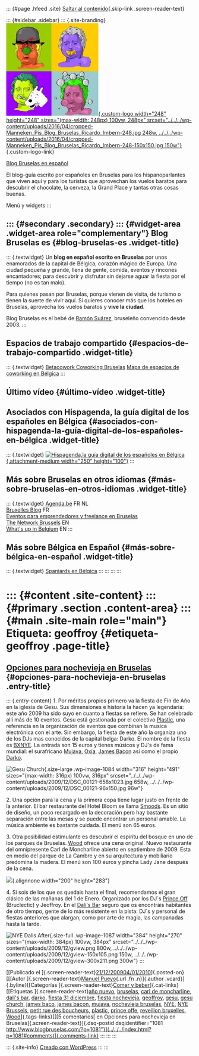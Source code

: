 ::: {#page .hfeed .site}
[Saltar al contenido](index.html#content){.skip-link
.screen-reader-text}

::: {#sidebar .sidebar}
::: {.site-branding}
[![](../../../wp-content/uploads/2016/04/cropped-Manneken_Pis_Blog_Bruselas_Ricardo_Imbern-248.jpg){.custom-logo
width="248" height="248" sizes="(max-width: 248px) 100vw, 248px"
srcset="../../../wp-content/uploads/2016/04/cropped-Manneken_Pis_Blog_Bruselas_Ricardo_Imbern-248.jpg 248w, ../../../wp-content/uploads/2016/04/cropped-Manneken_Pis_Blog_Bruselas_Ricardo_Imbern-248-150x150.jpg 150w"}](../../../index.html){.custom-logo-link}

[Blog Bruselas en español](../../../index.html)

El blog-guía escrito por españoles en Bruselas para los hispanoparlantes
que viven aquí y para los turistas que aprovechan los vuelos baratos
para descubrir el chocolate, la cerveza, la Grand Place y tantas otras
cosas buenas.

Menú y widgets
:::

::: {#secondary .secondary}
::: {#widget-area .widget-area role="complementary"}
Blog Bruselas es {#blog-bruselas-es .widget-title}
----------------

::: {.textwidget}
Un **blog en español escrito en Bruselas** por unos enamorados de la
capital de Bélgica, corazón mágico de Europa. Una ciudad pequeña y
grande, llena de gente, comida, eventos y rincones encantadores; para
descubrir y disfrutar sin dejarse aguar la fiesta por el tiempo (no es
tan malo).

Para quienes pasan por Bruselas, porque vienen de visita, de turismo o
tienen la suerte de vivir aquí. Sí quieres conocer más que los hoteles
en Bruselas, aprovecha los vuelos baratos y **vive la ciudad**.

Blog Bruselas es el bebé de [Ramón Suárez](http://www.ramonsuarez.com),
bruseleño convencido desde 2003.
:::

Espacios de trabajo compartido {#espacios-de-trabajo-compartido .widget-title}
------------------------------

::: {.textwidget}
[Betacowork Coworking Bruselas](http://www.betacowork.com) [Mapa de
espacios de coworking en Bélgica](http://coworkingbelgium.com)
:::

Último vídeo {#último-vídeo .widget-title}
------------

Asociados con Hispagenda, la guía digital de los españoles en Bélgica {#asociados-con-hispagenda-la-guía-digital-de-los-españoles-en-bélgica .widget-title}
---------------------------------------------------------------------

::: {.textwidget}
[![Hispagenda,la guía digital de los españoles en
Bélgica](../../../wp-content/uploads/2010/04/Hispagenda-250px.gif "Hispagenda, la guía digital de los españoles en Bélgica"){.attachment-medium
width="250" height="100"}](http://www.hispagenda.com)
:::

Más sobre Bruselas en otros idiomas {#más-sobre-bruselas-en-otros-idiomas .widget-title}
-----------------------------------

::: {.textwidget}
[Agenda.be](http://www.agenda.be) FR NL\
[Bruxelles Blog](http://www.bxlblog.be/) FR\
[Eventos para emprendedores y freelance en
Bruselas](http://www.betacowork.com/events/)\
[The Network
Brussels](http://groups.yahoo.com/group/TheNetworkBrussels/) EN\
[What\'s up in Belgium](http://www.whatsupin.be/) EN
:::

Más sobre Bélgica en Español {#más-sobre-bélgica-en-español .widget-title}
----------------------------

::: {.textwidget}
[Spaniards en Bélgica](http://www.spaniards.es/paises/belgica)
:::
:::
:::
:::

::: {#content .site-content}
::: {#primary .section .content-area}
::: {#main .site-main role="main"}
Etiqueta: geoffroy {#etiqueta-geoffroy .page-title}
==================

[Opciones para nochevieja en Bruselas](../../../index.html?p=1081) {#opciones-para-nochevieja-en-bruselas .entry-title}
------------------------------------------------------------------

::: {.entry-content}
1\. Por méritos propios primero va la fiesta de Fin de Año en la iglesia
de Gesu. Sus dimensiones e historia la hacen ya legendaria: este año
2009 ha sido suyo en cuanto a fiestas se refiere. Se han celebrado alli
más de 10 eventos. Gesu está gestionada por el colectivo
[Plastic](http://www.facebook.com/search/?q=plastic&init=quick#/group.php?gid=15137642742&ref=ts),
una referencia en la organización de eventos que combinan la musica
electrónica con el arte. Sin embargo, la fiesta de este año la organiza
uno de los DJs mas conocidos de la capital belga: Darko. El nombre de la
fiesta es [BXNYE](http://bxnye.be/). La entrada son 15 euros y tienes
músicos y DJ's de fama mundial: el surafricano
[Mujava](http://www.myspace.com/mujava),
[Oxia](http://www.myspace.com/oxiagoodlife), [James
Bacon](http://www.myspace.com/dj-james-bacon) así como el propio
[Darko](http://www.facebook.com/event.php?eid=205382631929#/Darko.1).

![Gesu
Church](../../../wp-content/uploads/2009/12/DSC_00121-658x1023.jpg){.size-large
.wp-image-1084 width="316" height="491"
sizes="(max-width: 316px) 100vw, 316px"
srcset="../../../wp-content/uploads/2009/12/DSC_00121-658x1023.jpg 658w, ../../../wp-content/uploads/2009/12/DSC_00121-96x150.jpg 96w"}

2\. Una opción para la cena y la primera copa tiene lugar justo en
frente de la anterior. El bar restaurante del Hotel Bloom se llama
[Smoods](http://www.smoods.net/). Es un sitio de diseño, un poco
recargado en la decoración pero hay bastante separación entre las mesas
y se puede encontrar un personal amable. La música ambiente es bastante
cuidada. El menú son 65 euros.

3\. Otra posibilidad estimulante es descubrir el espíritu del bosque en
uno de los parques de Bruselas. [Wood](http://thewood.be/) ofrece una
cena original. Nuevo restaurante del omnipresente Carl de Moncharline
abierto en septiembre de 2009. Esta en medio del parque de La Cambre y
en su arquitectura y mobiliario predomina la madera. El menú son 100
euros y pincha Lady Jane después de la cena.

![](http://profile.ak.fbcdn.net/object2/1958/92/n212756122144_2537.jpg){.alignnone
width="200" height="283"}

4\. Si sois de los que os quedais hasta el final, recomendamos el gran
clásico de las mañanas del 1 de Enero. Organizado por los DJ´s [Prince
Off](http://bruclectic.blogspot.com/) (Bruclectic) y Jeoffroy. En el
[Dali's
Bar](http://maps.google.com/maps?f=q&source=s_q&hl=en&geocode=&q=35,+Petite+rue+des+bouchers+bruxelles&sll=37.0625,-95.677068&sspn=27.781434,79.013672&ie=UTF8&hq=&hnear=Korte+Beenhouwersstraat+35,+Brussel+1000+Bruxelles,+Brussel+Hoofdstedelijk+Gewest,+Belgium&ll=50.847566,4.353676&spn=0.002696,0.009645&z=17)
seguro que os encontráis habitantes de otro tiempo, gente de lo más
resistente en la pista: DJ\`s y personal de fiestas anteriores que
alargan, como por arte de magia, las campanadas hasta la tarde.

![NYE Dalis
After](../../../wp-content/uploads/2009/12/gview.png){.size-full
.wp-image-1087 width="384" height="270"
sizes="(max-width: 384px) 100vw, 384px"
srcset="../../../wp-content/uploads/2009/12/gview.png 800w, ../../../wp-content/uploads/2009/12/gview-150x105.png 150w, ../../../wp-content/uploads/2009/12/gview-300x211.png 300w"}
:::

[[Publicado el
]{.screen-reader-text}[21/12/200904/01/2010](../../../index.html?p=1081)]{.posted-on}[[[Autor
]{.screen-reader-text}[Manuel
Pueyo](../../author/easysun/index.html){.url .fn .n}]{.author
.vcard}]{.byline}[[Categorías ]{.screen-reader-text}[Comer y
beber](../../category/comer-y-beber/index.html)]{.cat-links}[[Etiquetas
]{.screen-reader-text}[año nuevo](../ano-nuevo/index.html),
[bruselas](../bruselas/index.html), [carl de
moncharline](../carl-de-moncharline/index.html), [dali\'s
bar](../dalis-bar/index.html), [darko](../darko/index.html), [fiesta 31
diciembre](../fiesta-31-diciembre/index.html), [fiesta
nochevieja](../fiesta-nochevieja/index.html), [geoffroy](index.html),
[gesu](../gesu/index.html), [gesu church](../gesu-church/index.html),
[james baco](../james-baco/index.html), [james
bacon](../james-bacon/index.html), [mujava](../mujava/index.html),
[nochevieja bruselas](../nochevieja-bruselas/index.html),
[NYE](../nye/index.html), [NYE Brussels](../nye-brussels/index.html),
[petit rue des boucheurs](../petit-rue-des-boucheurs/index.html),
[plastic](../plastic/index.html), [prince
offe](../prince-offe/index.html), [reveillon
bruxelles](../reveillon-bruxelles/index.html),
[Wood](../wood/index.html)]{.tags-links}[[[5 comentarios[ en Opciones
para nochevieja en Bruselas]{.screen-reader-text}]{.dsq-postid
dsqidentifier="1081 http://www.blogbruselas.com/?p=1081"}](../../../index.html?p=1081#comments)]{.comments-link}
:::
:::
:::

::: {.site-info}
[Creado con WordPress](https://es.wordpress.org/)
:::
:::
